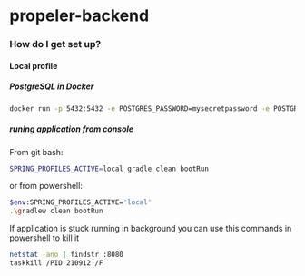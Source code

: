 # propeler-backend

### How do I get set up? ###

#### Local profile
##### PostgreSQL in Docker

```sh
docker run -p 5432:5432 -e POSTGRES_PASSWORD=mysecretpassword -e POSTGRES_DB=propeler -d postgres
```

##### runing application from console
From git bash:
```sh
SPRING_PROFILES_ACTIVE=local gradle clean bootRun
```
or from powershell:
```sh
$env:SPRING_PROFILES_ACTIVE='local'
.\gradlew clean bootRun
```
If application is stuck running in background you can use this commands in powershell to kill it
```sh
netstat -ano | findstr :8080
taskkill /PID 210912 /F
```
